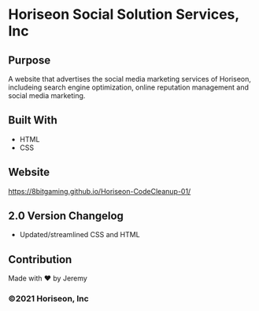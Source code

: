 # Horiseon Social Solution Services, Inc

## Purpose
A website that advertises the social media marketing services of Horiseon, includeing search engine optimization, online reputation management and social media marketing.

## Built With
* HTML
* CSS

## Website
https://8bitgaming.github.io/Horiseon-CodeCleanup-01/

## 2.0 Version Changelog
* Updated/streamlined CSS and HTML

## Contribution
Made with ❤️ by Jeremy

### ©️2021 Horiseon, Inc 
